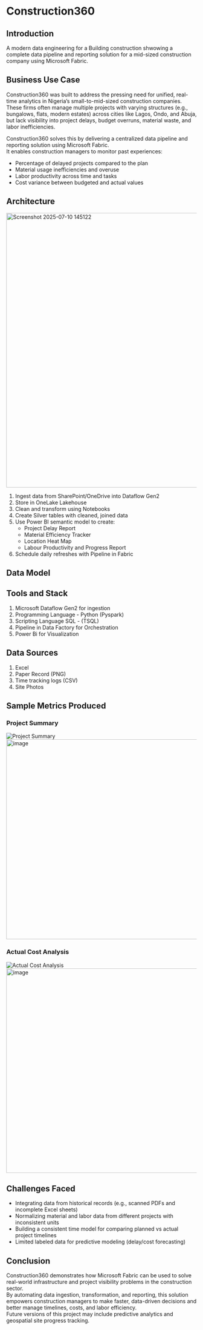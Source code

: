 # Construction360

## Introduction
A modern data engineering for a Building construction shwowing a complete data pipeline and reporting solution for a mid-sized construction company using Microsoft Fabric.

## Business Use Case
Construction360 was built to address the pressing need for unified, real-time analytics in Nigeria’s small-to-mid-sized construction companies. These firms often manage multiple projects with varying structures (e.g., bungalows, flats, modern estates) across cities like Lagos, Ondo, and Abuja, but lack visibility into project delays, budget overruns, material waste, and labor inefficiencies.

Construction360 solves this by delivering a centralized data pipeline and reporting solution using Microsoft Fabric.  
It enables construction managers to monitor past experiences:

- Percentage of delayed projects compared to the plan  
- Material usage inefficiencies and overuse  
- Labor productivity across time and tasks  
- Cost variance between budgeted and actual values


## Architecture
<img width="1415" height="725" alt="Screenshot 2025-07-10 145122" src="https://github.com/user-attachments/assets/2ad372cc-b53d-46c9-9f63-8dbbf2d0387b" />

1. Ingest data from SharePoint/OneDrive into Dataflow Gen2  
2. Store in OneLake Lakehouse  
3. Clean and transform using Notebooks  
4. Create Silver tables with cleaned, joined data  
5. Use Power BI semantic model to create:  
    - Project Delay Report  
    - Material Efficiency Tracker  
    - Location Heat Map  
    - Labour Productivity and Progress Report  
6. Schedule daily refreshes with Pipeline in Fabric

## Data Model



## Tools and Stack
1. Microsoft Dataflow Gen2 for ingestion
2. Programming Language - Python (Pyspark)
3. Scripting Language SQL - (TSQL)
4. Pipeline in Data Factory for Orchestration
5. Power Bi for Visualization


## Data Sources
1. Excel
2. Paper Record (PNG)
3. Time tracking logs (CSV)
4. Site Photos
   
## Sample Metrics Produced

### Project Summary
![Project Summary](assets/images/Project_Summary.png)
<img width="923" height="528" alt="image" src="https://github.com/user-attachments/assets/4724dc5b-d1c1-406b-a3d3-4ce24e6eddd2" />


### Actual Cost Analysis
![Actual Cost Analysis](assets/images/Actual_Cost_Analysis.png)
<img width="928" height="540" alt="image" src="https://github.com/user-attachments/assets/6f5ee9ed-f0a3-4c14-8fc6-7786e252d356" />

   
## Challenges Faced

- Integrating data from historical records (e.g., scanned PDFs and incomplete Excel sheets)  
- Normalizing material and labor data from different projects with inconsistent units  
- Building a consistent time model for comparing planned vs actual project timelines  
- Limited labeled data for predictive modeling (delay/cost forecasting)  


## Conclusion

Construction360 demonstrates how Microsoft Fabric can be used to solve real-world infrastructure and project visibility problems in the construction sector.  
By automating data ingestion, transformation, and reporting, this solution empowers construction managers to make faster, data-driven decisions and better manage timelines, costs, and labor efficiency.  
Future versions of this project may include predictive analytics and geospatial site progress tracking.

